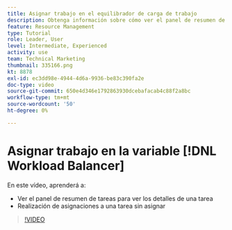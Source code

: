 ```yaml
---
title: Asignar trabajo en el equilibrador de carga de trabajo
description: Obtenga información sobre cómo ver el panel de resumen de tareas y realizar asignaciones a una tarea sin asignar.
feature: Resource Management
type: Tutorial
role: Leader, User
level: Intermediate, Experienced
activity: use
team: Technical Marketing
thumbnail: 335166.png
kt: 8878
exl-id: ec3dd98e-4944-4d6a-9936-be83c390fa2e
doc-type: video
source-git-commit: 650e4d346e1792863930dcebafacab4c88f2a8bc
workflow-type: tm+mt
source-wordcount: '50'
ht-degree: 0%

---
```


# Asignar trabajo en la variable [!DNL Workload Balancer]

En este vídeo, aprenderá a:

* Ver el panel de resumen de tareas para ver los detalles de una tarea
* Realización de asignaciones a una tarea sin asignar


>[!VIDEO](https://video.tv.adobe.com/v/335166/?quality=12&learn=on)
